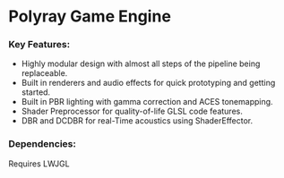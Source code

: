 # Polyray Game Engine

### Key Features:
* Highly modular design with almost all steps of the pipeline being replaceable.
* Built in renderers and audio effects for quick prototyping and getting started.
* Built in PBR lighting with gamma correction and ACES tonemapping.
* Shader Preprocessor for quality-of-life GLSL code features.
* DBR and DCDBR for real-Time acoustics using ShaderEffector.

### Dependencies:
Requires LWJGL
